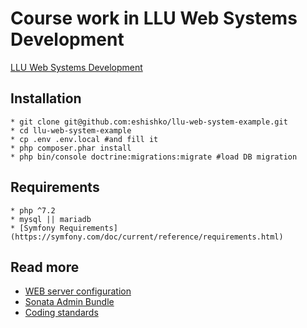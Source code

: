 # Course work in LLU Web Systems Development

[LLU Web Systems Development](https://lais.llu.lv/lluis/kursa_apraksts/GINT6021/2)

## Installation

    * git clone git@github.com:eshishko/llu-web-system-example.git
    * cd llu-web-system-example
    * cp .env .env.local #and fill it
    * php composer.phar install
    * php bin/console doctrine:migrations:migrate #load DB migration

## Requirements
    * php ^7.2
    * mysql || mariadb
    * [Symfony Requirements](https://symfony.com/doc/current/reference/requirements.html)
  
## Read more

* [WEB server configuration](https://symfony.com/doc/current/setup/web_server_configuration.html)
* [Sonata Admin Bundle](https://sonata-project.org/bundles/admin/3-x/doc/index.html)
* [Coding standards](https://symfony.com/doc/current/contributing/code/standards.html)